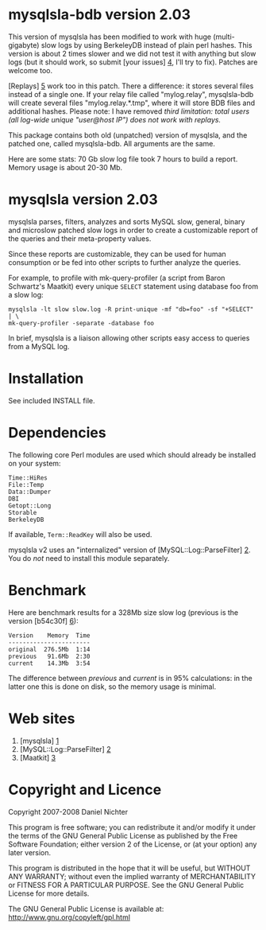 mysqlsla-bdb version 2.03
=========================
This version of mysqlsla has been modified to work with huge (multi-gigabyte)
slow logs by using BerkeleyDB instead of plain perl hashes. This version
is about 2 times slower and we did not test it with anything but slow logs
(but it should work, so submit [your issues] [4], I'll try to fix). Patches
are welcome too.

[Replays] [5] work too in this patch. There a difference: it stores
several files instead of a single one. If your relay file called "mylog.relay",
mysqlsla-bdb will create several files "mylog.relay.\*.tmp", where it will store
BDB files and additional hashes. Please note: I have removed *third limitation:
total users (all log-wide unique "user@host IP") does not work with replays.*

This package contains both old (unpatched) version of mysqlsla, and the patched
one, called mysqlsla-bdb. All arguments are the same.

Here are some stats: 70 Gb slow log file took 7 hours to build a report.
Memory usage is about 20-30 Mb.

mysqlsla version 2.03
=====================
mysqlsla parses, filters, analyzes and sorts MySQL slow, general, binary
and microslow patched slow logs in order to create a customizable report
of the queries and their meta-property values.

Since these reports are customizable, they can be used for human consumption
or be fed into other scripts to further analyze the queries.

For example, to profile with mk-query-profiler (a script from Baron Schwartz's
Maatkit) every unique `SELECT` statement using database foo from a slow log:

    mysqlsla -lt slow slow.log -R print-unique -mf "db=foo" -sf "+SELECT" | \
    mk-query-profiler -separate -database foo

In brief, mysqlsla is a liaison allowing other scripts easy access to queries
from a MySQL log.


Installation
============
See included INSTALL file.


Dependencies
============
The following core Perl modules are used which should already be installed
on your system:

    Time::HiRes
    File::Temp
    Data::Dumper
    DBI
    Getopt::Long
    Storable
    BerkeleyDB

If available, `Term::ReadKey` will also be used.

mysqlsla v2 uses an "internalized" version of [MySQL::Log::ParseFilter] [2].
You do _not_ need to install this module separately.


Benchmark
=========

Here are benchmark results for a 328Mb size slow log (previous is the version [b54c30f] [6]):

    Version    Memory  Time
    -----------------------
    original  276.5Mb  1:14
    previous   91.6Mb  2:30
    current    14.3Mb  3:54

The difference between _previous_ and _current_ is in 95% calculations: in the latter one this is done on disk, so the memory usage is minimal.

Web sites
=========
1. [mysqlsla] [1]
2. [MySQL::Log::ParseFilter] [2]
3. [Maatkit] [3]


Copyright and Licence
=====================
Copyright 2007-2008 Daniel Nichter

This program is free software; you can redistribute it and/or
modify it under the terms of the GNU General Public License
as published by the Free Software Foundation; either version 2
of the License, or (at your option) any later version.

This program is distributed in the hope that it will be useful,
but WITHOUT ANY WARRANTY; without even the implied warranty of
MERCHANTABILITY or FITNESS FOR A PARTICULAR PURPOSE.  See the
GNU General Public License for more details.

The GNU General Public License is available at:
http://www.gnu.org/copyleft/gpl.html

  [1]: http://hackmysql.com/mysqlsla  "mysqlsla"
  [2]: http://hackmysql.com/mlp       "MySQL::Log::ParseFilter"
  [3]: http://www.maatkit.org/        "Maatkit"
  [4]: http://github.com/kpumuk/mysqlsla-bdb/issues "Issues"
  [5]: http://hackmysql.com/mysqlsla_replays "mysqlsla v2 Replays"
  [6]: http://github.com/kpumuk/mysqlsla-bdb/commit/b54c30f19819cd34f1d45e2bd55811fac70bb002 "b54c30f"
